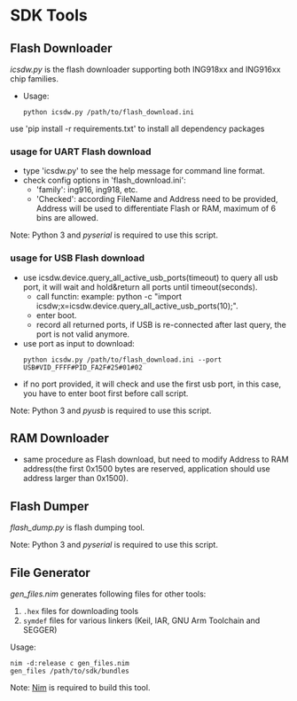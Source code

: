# SDK Tools

## Flash Downloader

_icsdw.py_ is the flash downloader supporting both ING918xx and ING916xx chip
families.

* Usage:

    ```shell
    python icsdw.py /path/to/flash_download.ini
    ```

use 'pip install -r requirements.txt' to install all dependency packages

### usage for UART Flash download

-	type 'icsdw.py' to see the help message for command line format.
-	check config options in 'flash_download.ini':
	-	'family': ing916, ing918, etc.
	-	'Checked': according FileName and Address need to be provided, Address will be used to differentiate Flash or RAM, maximum of 6 bins are allowed.

Note: Python 3 and _pyserial_ is required to use this script.

### usage for USB Flash download

- 	use icsdw.device.query_all_active_usb_ports(timeout) to query all usb port, it will wait and hold&return all ports until timeout(seconds).
	-	call functin: example: python -c "import icsdw;x=icsdw.device.query_all_active_usb_ports(10);".
	-	enter boot.
	-	record all returned ports, if USB is re-connected after last query, the port is not valid anymore.
- 	use port as input to download:
    ```shell
    python icsdw.py /path/to/flash_download.ini --port USB#VID_FFFF#PID_FA2F#25#01#02
    ```
- 	if no port provided, it will check and use the first usb port, in this case, you have to enter boot first before call script.

Note: Python 3 and _pyusb_ is required to use this script.

## RAM Downloader

-	same procedure as Flash download,  but need to modify Address to RAM address(the first 0x1500 bytes are reserved, application should use address larger than 0x1500).

## Flash Dumper

_flash_dump.py_ is flash dumping tool.

Note: Python 3 and _pyserial_ is required to use this script.

## File Generator

_gen_files.nim_ generates following files for other tools:

1. `.hex` files for downloading tools
1. `symdef` files for various linkers (Keil, IAR, GNU Arm Toolchain and SEGGER)

Usage:

```shell
nim -d:release c gen_files.nim
gen_files /path/to/sdk/bundles
```

Note: [Nim](https://nim-lang.org/) is required to build this tool.